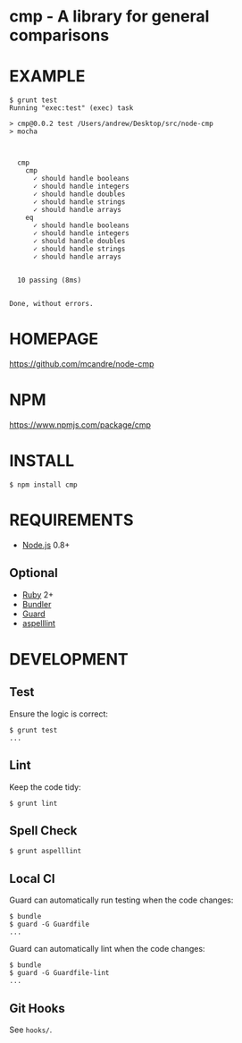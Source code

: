 # cmp - A library for general comparisons

# EXAMPLE

```
$ grunt test
Running "exec:test" (exec) task

> cmp@0.0.2 test /Users/andrew/Desktop/src/node-cmp
> mocha



  cmp
    cmp
      ✓ should handle booleans 
      ✓ should handle integers 
      ✓ should handle doubles 
      ✓ should handle strings 
      ✓ should handle arrays 
    eq
      ✓ should handle booleans 
      ✓ should handle integers 
      ✓ should handle doubles 
      ✓ should handle strings 
      ✓ should handle arrays 


  10 passing (8ms)


Done, without errors.
```

# HOMEPAGE

https://github.com/mcandre/node-cmp

# NPM

https://www.npmjs.com/package/cmp

# INSTALL

```
$ npm install cmp
```

# REQUIREMENTS

* [Node.js](http://nodejs.org/) 0.8+

## Optional

* [Ruby](https://www.ruby-lang.org/) 2+
* [Bundler](http://bundler.io/)
* [Guard](http://guardgem.org/)
* [aspelllint](https://github.com/mcandre/aspelllint)

# DEVELOPMENT

## Test

Ensure the logic is correct:

```
$ grunt test
...
```

## Lint

Keep the code tidy:

```
$ grunt lint
```

## Spell Check

```
$ grunt aspelllint
```

## Local CI

Guard can automatically run testing when the code changes:

```
$ bundle
$ guard -G Guardfile
...
```

Guard can automatically lint when the code changes:

```
$ bundle
$ guard -G Guardfile-lint
...
```

## Git Hooks

See `hooks/`.
